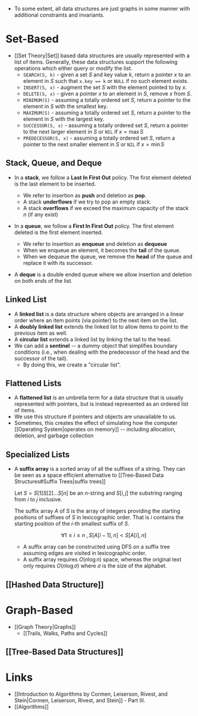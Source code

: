 * To some extent, all data structures are just graphs in some manner with additional constraints and invariants.
# Set-Based
* [[Set Theory|Set]] based data structures are usually represented with a list of items. Generally, these data structures support the following operations which either query or modify the list. 
	* `SEARCH(S, k)` - given a set $S$ and key value $k$, return a pointer $x$ to an element in $S$ such that `x.key == k` or `NULL`  if no such element exists.
	* `INSERT(S, x)` - augment the set $S$ with the element pointed to by $x$.
	* `DELETE(S, x)` - given a pointer $x$ to an element in $S$, remove $x$ from $S$.
	* `MINIMUM(S)` - assuming a totally ordered set $S$, return a pointer to the element in $S$ with the smallest key.
	* `MAXIMUM(S)` - assuming a totally ordered set $S$, return a pointer to the element in $S$ with the largest key.
	* `SUCCESSOR(S, x)` - assuming a totally ordered set $S$, return a pointer to the next larger element in $S$ or `NIL` if $x=\max S$ 
	* `PREDECESSOR(S, x)` - assuming a totally ordered set $S$, return a pointer to the next smaller element in $S$ or `NIL` if $x=\min S$ 

## Stack, Queue, and Deque
* In a **stack**, we follow a **Last In First Out** policy. The first element deleted is the last element to be inserted.
	* We refer to insertion as **push** and deletion as **pop**.
	* A stack **underflows** if we try to pop an empty stack.
	* A stack **overflows** if we exceed the maximum capacity of the stack $n$ (if any exist)

* In a **queue**, we follow a **First In First Out** policy. The first element deleted is the first element inserted.
	* We refer to insertion as **enqueue** and deletion as **dequeue**
	* When we enqueue an element, it becomes the **tail** of the queue.
	* When we dequeue the queue, we remove the **head** of the queue and replace it with its successor.

* A **deque** is a double ended queue where we allow insertion and deletion on both ends of the list. 

## Linked List
* A **linked list** is a data structure where objects are arranged in a linear order where an item points (via pointer) to the next item on the list.
* A **doubly linked list** extends the linked list to allow items to point to the previous item as well. 
* A **circular list** extends a linked list by linking the tail to the head. 
* We can add a **sentinel** -- a dummy object that simplifies boundary conditions (i.e., when dealing with the predecessor of the head and the successor of the tail). 
	* By doing this, we create a "circular list". 

## Flattened Lists
* A **flattened list** is an umbrella term for a data structure that is usually represented with pointers, but is instead represented as an ordered list of items.
* We use this structure if pointers and objects are unavailable to us.
* Sometimes, this creates the effect of simulating how the computer [[Operating System|operates on memory]] -- including allocation, deletion, and garbage collection 

## Specialized Lists
* A **suffix array** is a sorted array of all the suffixes of a string. They can be seen as a space efficient alternative to [[Tree-Based Data Structures#Suffix Trees|suffix trees]]
  
  Let $S=S[1]S[2]\dots S[n]$ be an $n$-string and $S[i,j]$ the substring ranging from $i$ to $j$ inclusive.
  
  The suffix array $A$ of $S$ is the array of integers providing the starting positions of suffixes of $S$ in lexicographic order. That is $i$ contains the starting position of the $i$-th smallest suffix of $S$.
  
  $$
  \forall 1\le i \le n \ , S[A[i-1],n] < S[A[i],n]
  $$
	* A suffix array can be constructed using DFS on a suffix tree assuming edges are visited in lexicographic order. 
	* A suffix array requires $O(n\log n)$ space, whereas the original text only requires $O(n\log \sigma)$ where $\sigma$ is the size of the alphabet. 

## [[Hashed Data Structure]]

# Graph-Based
* [[Graph Theory|Graphs]]
	* [[Trails, Walks, Paths and Cycles]]

## [[Tree-Based Data Structures]]

# Links
* [[Introduction to Algorithms by Cormen, Leiserson, Rivest, and Stein|Cormen, Leiserson, Rivest, and Stein]] - Part III.
* [[Algorithms]]